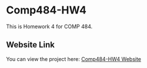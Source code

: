 # Comp484-HW4

This is Homework 4 for COMP 484.

## Website Link
You can view the project here: 
[Comp484-HW4 Website](https://dylanoseida.github.io/Comp484-HW4/)
